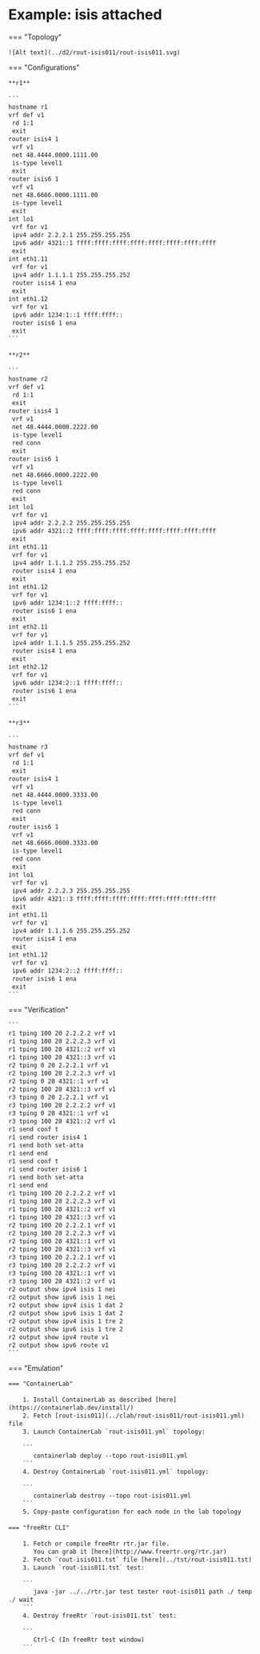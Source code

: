 # Example: isis attached

=== "Topology"

    ![Alt text](../d2/rout-isis011/rout-isis011.svg)

=== "Configurations"

    **r1**

    ```
    hostname r1
    vrf def v1
     rd 1:1
     exit
    router isis4 1
     vrf v1
     net 48.4444.0000.1111.00
     is-type level1
     exit
    router isis6 1
     vrf v1
     net 48.6666.0000.1111.00
     is-type level1
     exit
    int lo1
     vrf for v1
     ipv4 addr 2.2.2.1 255.255.255.255
     ipv6 addr 4321::1 ffff:ffff:ffff:ffff:ffff:ffff:ffff:ffff
     exit
    int eth1.11
     vrf for v1
     ipv4 addr 1.1.1.1 255.255.255.252
     router isis4 1 ena
     exit
    int eth1.12
     vrf for v1
     ipv6 addr 1234:1::1 ffff:ffff::
     router isis6 1 ena
     exit
    ```

    **r2**

    ```
    hostname r2
    vrf def v1
     rd 1:1
     exit
    router isis4 1
     vrf v1
     net 48.4444.0000.2222.00
     is-type level1
     red conn
     exit
    router isis6 1
     vrf v1
     net 48.6666.0000.2222.00
     is-type level1
     red conn
     exit
    int lo1
     vrf for v1
     ipv4 addr 2.2.2.2 255.255.255.255
     ipv6 addr 4321::2 ffff:ffff:ffff:ffff:ffff:ffff:ffff:ffff
     exit
    int eth1.11
     vrf for v1
     ipv4 addr 1.1.1.2 255.255.255.252
     router isis4 1 ena
     exit
    int eth1.12
     vrf for v1
     ipv6 addr 1234:1::2 ffff:ffff::
     router isis6 1 ena
     exit
    int eth2.11
     vrf for v1
     ipv4 addr 1.1.1.5 255.255.255.252
     router isis4 1 ena
     exit
    int eth2.12
     vrf for v1
     ipv6 addr 1234:2::1 ffff:ffff::
     router isis6 1 ena
     exit
    ```

    **r3**

    ```
    hostname r3
    vrf def v1
     rd 1:1
     exit
    router isis4 1
     vrf v1
     net 48.4444.0000.3333.00
     is-type level1
     red conn
     exit
    router isis6 1
     vrf v1
     net 48.6666.0000.3333.00
     is-type level1
     red conn
     exit
    int lo1
     vrf for v1
     ipv4 addr 2.2.2.3 255.255.255.255
     ipv6 addr 4321::3 ffff:ffff:ffff:ffff:ffff:ffff:ffff:ffff
     exit
    int eth1.11
     vrf for v1
     ipv4 addr 1.1.1.6 255.255.255.252
     router isis4 1 ena
     exit
    int eth1.12
     vrf for v1
     ipv6 addr 1234:2::2 ffff:ffff::
     router isis6 1 ena
     exit
    ```

=== "Verification"

    ```
    r1 tping 100 20 2.2.2.2 vrf v1
    r1 tping 100 20 2.2.2.3 vrf v1
    r1 tping 100 20 4321::2 vrf v1
    r1 tping 100 20 4321::3 vrf v1
    r2 tping 0 20 2.2.2.1 vrf v1
    r2 tping 100 20 2.2.2.3 vrf v1
    r2 tping 0 20 4321::1 vrf v1
    r2 tping 100 20 4321::3 vrf v1
    r3 tping 0 20 2.2.2.1 vrf v1
    r3 tping 100 20 2.2.2.2 vrf v1
    r3 tping 0 20 4321::1 vrf v1
    r3 tping 100 20 4321::2 vrf v1
    r1 send conf t
    r1 send router isis4 1
    r1 send both set-atta
    r1 send end
    r1 send conf t
    r1 send router isis6 1
    r1 send both set-atta
    r1 send end
    r1 tping 100 20 2.2.2.2 vrf v1
    r1 tping 100 20 2.2.2.3 vrf v1
    r1 tping 100 20 4321::2 vrf v1
    r1 tping 100 20 4321::3 vrf v1
    r2 tping 100 20 2.2.2.1 vrf v1
    r2 tping 100 20 2.2.2.3 vrf v1
    r2 tping 100 20 4321::1 vrf v1
    r2 tping 100 20 4321::3 vrf v1
    r3 tping 100 20 2.2.2.1 vrf v1
    r3 tping 100 20 2.2.2.2 vrf v1
    r3 tping 100 20 4321::1 vrf v1
    r3 tping 100 20 4321::2 vrf v1
    r2 output show ipv4 isis 1 nei
    r2 output show ipv6 isis 1 nei
    r2 output show ipv4 isis 1 dat 2
    r2 output show ipv6 isis 1 dat 2
    r2 output show ipv4 isis 1 tre 2
    r2 output show ipv6 isis 1 tre 2
    r2 output show ipv4 route v1
    r2 output show ipv6 route v1
    ```

=== "Emulation"

    === "ContainerLab"

        1. Install ContainerLab as described [here](https://containerlab.dev/install/)  
        2. Fetch [rout-isis011](../clab/rout-isis011/rout-isis011.yml) file  
        3. Launch ContainerLab `rout-isis011.yml` topology:  

        ```
           containerlab deploy --topo rout-isis011.yml  
        ```
        4. Destroy ContainerLab `rout-isis011.yml` topology:  

        ```
           containerlab destroy --topo rout-isis011.yml  
        ```
        5. Copy-paste configuration for each node in the lab topology

    === "freeRtr CLI"

        1. Fetch or compile freeRtr rtr.jar file.  
           You can grab it [here](http://www.freertr.org/rtr.jar)  
        2. Fetch `rout-isis011.tst` file [here](../tst/rout-isis011.tst)  
        3. Launch `rout-isis011.tst` test:  

        ```
           java -jar ../../rtr.jar test tester rout-isis011 path ./ temp ./ wait
        ```
        4. Destroy freeRtr `rout-isis011.tst` test:  

        ```
           Ctrl-C (In freeRtr test window)
        ```

